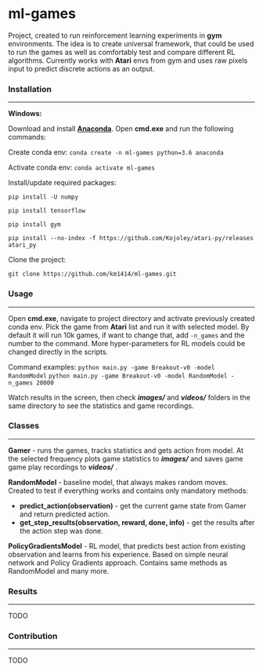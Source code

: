 # ml-games

Project, created to run reinforcement learning experiments in **gym** environments. 
The idea is to create universal framework, that could be used to run the games as 
well as comfortably test and compare different RL algorithms. Currently works with **Atari** 
envs from gym and uses raw pixels input to predict discrete actions as an output.




### Installation

---
**Windows:**

Download and install [**Anaconda**](https://www.anaconda.com/distribution/). 
Open **cmd.exe** and run the following commands:

Create conda env: 
`conda create -n ml-games python=3.6 anaconda` 

Activate conda env:
`conda activate ml-games`

Install/update required packages:

`pip install -U numpy`

`pip install tensorflow`

`pip install gym`

`pip install --no-index -f https://github.com/Kojoley/atari-py/releases atari_py`

Clone the project: 

`git clone https://github.com/km1414/ml-games.git`


### Usage

---
Open **cmd.exe**, navigate to project directory and activate previously created conda env. 
Pick the game from **Atari** list and run it with selected model. 
By default it will run 10k games, if want to change that, 
add `-n_games` and the number to the command.
More hyper-parameters for RL models could be changed directly in the scripts.

Command examples:
`python main.py -game Breakout-v0 -model RandomModel`
`python main.py -game Breakout-v0 -model RandomModel -n_games 20000`

Watch results in the screen, then check **_images/_** and **_videos/_** 
folders in the same directory to see the statistics and game recordings.



### Classes

---
**Gamer** - runs the games, tracks statistics and gets action from model. At the selected frequency plots game statistics 
to **_images/_** and saves game game play recordings to **_videos/_** .

**RandomModel** - baseline model, that always makes random moves. Created to test if everything works and contains 
only mandatory methods:
- **predict_action(observation)**  - get the current game state from Gamer and return predicted action.
- **get_step_results(observation, reward, done, info)** - get the results after the action step was done.

**PolicyGradientsModel** - RL model, that predicts best action from existing observation and learns from his experience. 
Based on simple neural network and Policy Gradients approach. Contains same methods as RandomModel and many more. 


### Results

---

TODO


### Contribution

---

TODO





